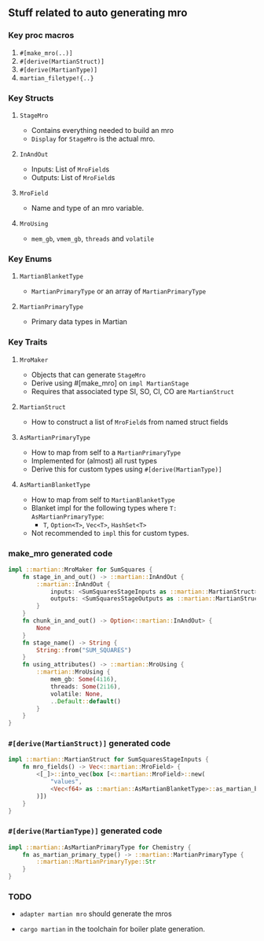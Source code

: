 

## Stuff related to auto generating mro

### Key proc macros

1. `#[make_mro(..)]`
2. `#[derive(MartianStruct)]`
3. `#[derive(MartianType)]`
4. `martian_filetype!{..}`

### Key Structs

1. `StageMro`
	* Contains everything needed to build an mro
	* `Display` for `StageMro` is the actual mro.

2. `InAndOut`
	* Inputs: List of `MroField`s
	* Outputs: List of `MroField`s

3. `MroField`
    * Name and type of an mro variable.

4. `MroUsing`
    * `mem_gb`, `vmem_gb`, `threads` and `volatile`

### Key Enums

1. `MartianBlanketType`
    * `MartianPrimaryType` or an array of `MartianPrimaryType`

2. `MartianPrimaryType`
    * Primary data types in Martian

### Key Traits

1. `MroMaker`
	* Objects that can generate `StageMro`
	* Derive using \#[make\_mro] on `impl MartianStage`
	* Requires that associated type SI, SO, CI, CO are `MartianStruct`

2. `MartianStruct`
    * How to construct a list of `MroField`s from named struct fields

3. `AsMartianPrimaryType`
    * How to map from self to a `MartianPrimaryType`
    * Implemented for (almost) all rust types
    * Derive this for custom types using `#[derive(MartianType)]`

4. `AsMartianBlanketType`
    * How to map from self to `MartianBlanketType`
    * Blanket impl for the following types where `T:  AsMartianPrimaryType`:
        * `T`, `Option<T>`, `Vec<T>`, `HashSet<T>`
    * Not recommended to `impl` this for custom types.

### make_mro generated code

```rust
impl ::martian::MroMaker for SumSquares {
    fn stage_in_and_out() -> ::martian::InAndOut {
        ::martian::InAndOut {
            inputs: <SumSquaresStageInputs as ::martian::MartianStruct>::mro_fields(),
            outputs: <SumSquaresStageOutputs as ::martian::MartianStruct>::mro_fields(),
        }
    }
    fn chunk_in_and_out() -> Option<::martian::InAndOut> {
        None
    }
    fn stage_name() -> String {
        String::from("SUM_SQUARES")
    }
    fn using_attributes() -> ::martian::MroUsing {
        ::martian::MroUsing {
            mem_gb: Some(4i16),
            threads: Some(2i16),
            volatile: None,
            ..Default::default()
        }
    }
}
```

### `#[derive(MartianStruct)]` generated code

```rust
impl ::martian::MartianStruct for SumSquaresStageInputs {
    fn mro_fields() -> Vec<::martian::MroField> {
        <[_]>::into_vec(box [<::martian::MroField>::new(
            "values",
            <Vec<f64> as ::martian::AsMartianBlanketType>::as_martian_blanket_type(),
        )])
    }
}
```

### `#[derive(MartianType)]` generated code

```rust
impl ::martian::AsMartianPrimaryType for Chemistry {
    fn as_martian_primary_type() -> ::martian::MartianPrimaryType {
        ::martian::MartianPrimaryType::Str
    }
}
```



### TODO

- `adapter martian mro` should generate the mros

- `cargo martian` in the toolchain for boiler plate generation.

  